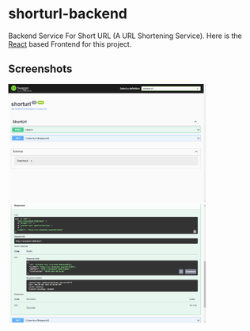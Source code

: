 # shorturl-backend

Backend Service For Short URL (A URL Shortening Service). Here is the [React](https://github.com/amit-barman/shorturl-frontend) based Frontend for this project.

## Screenshots

<p float="left">
	<img src="Screenshot\Screenshot1.png" height="240" width="400" />
	<img src="Screenshot\Screenshot2.png" height="240" width="400" />
</p>

